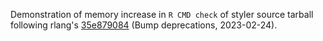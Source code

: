 
Demonstration of memory increase in `R CMD check` of styler source
tarball following rlang's [35e879084] (Bump deprecations, 2023-02-24).

[35e879084]: https://github.com/r-lib/rlang/commit/35e87908418619f70917e191a2d9721c709527d0
